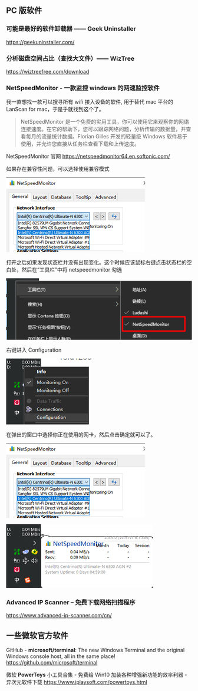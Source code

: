## PC 版软件

### 可能是最好的软件卸载器 —— Geek Uninstaller

<https://geekuninstaller.com/>

### 分析磁盘空间占比（查找大文件）—— WizTree

<https://wiztreefree.com/download>

### NetSpeedMonitor - 一款监控 windows 的网速监控软件

我一直想找一款可以搜寻所有 wifi 接入设备的软件, 用于替代 mac 平台的 LanScan for mac，于是乎就找到这个了。

> NetSpeedMonitor 是一个免费的实用工具，你可以使用它来观察你的网络连接速度。在它的帮助下，您可以跟踪网络问题，分析传输的数据量，并查看每月的流量统计数据。Florian Gilles 开发的轻量级 Windows 软件易于使用，并允许您直接从任务栏查看下载和上传速度。

NetSpeedMonitor 官网
<https://netspeedmonitor64.en.softonic.com/>

如果存在兼容性问题，可以选择使用兼容模式

![](./imgs/Win%E6%95%99%E7%A8%8B%E5%8A%A0%E9%A4%90-%E8%BD%AF%E4%BB%B6%E5%A2%9E%E5%BC%BA%E5%90%88%E9%9B%86/1662509-1efd1288fd0f162a.png)

打开之后如果发现状态栏并没有出现变化。这个时候应该鼠标右键点击状态栏的空白处，然后在“工具栏”中将 netspeedmonitor 勾选

![](./imgs/Win%E6%95%99%E7%A8%8B%E5%8A%A0%E9%A4%90-%E8%BD%AF%E4%BB%B6%E5%A2%9E%E5%BC%BA%E5%90%88%E9%9B%86/1662509-08b638c387f77511.png)

右键进入 Configuration

![](./imgs/Win%E6%95%99%E7%A8%8B%E5%8A%A0%E9%A4%90-%E8%BD%AF%E4%BB%B6%E5%A2%9E%E5%BC%BA%E5%90%88%E9%9B%86/1662509-08366b84d99ddab2.png)

在弹出的窗口中选择你正在使用的网卡，然后点击确定就可以了。

![](./imgs/Win%E6%95%99%E7%A8%8B%E5%8A%A0%E9%A4%90-%E8%BD%AF%E4%BB%B6%E5%A2%9E%E5%BC%BA%E5%90%88%E9%9B%86/1662509-1efd1288fd0f162a.png)

![最终效果](./imgs/Win%E6%95%99%E7%A8%8B%E5%8A%A0%E9%A4%90-%E8%BD%AF%E4%BB%B6%E5%A2%9E%E5%BC%BA%E5%90%88%E9%9B%86/1662509-4728bc1e918520b9.png)

### Advanced IP Scanner – 免费下载网络扫描程序

<https://www.advanced-ip-scanner.com/cn/>

## 一些微软官方软件

GitHub - **microsoft/terminal**: The new Windows Terminal and the original Windows console host, all in the same place!
<https://github.com/microsoft/terminal>

微软 **PowerToys** 小工具合集 - 免费给 Win10 加装各种增强新功能的效率利器 - 异次元软件下载
<https://www.iplaysoft.com/powertoys.html>
